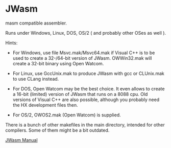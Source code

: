 # JWasm
masm compatible assembler.

Runs under Windows, Linux, DOS, OS/2 ( and probably other OSes as well ).

Hints:

- For Windows, use file Msvc.mak/Msvc64.mak if Visual C++ is to be used to create a 32-/64-bit version of JWasm. OWWin32.mak will create a 32-bit binary using Open Watcom.

- For Linux, use GccUnix.mak to produce JWasm with gcc or CLUnix.mak to use CLang instead.

- For DOS, Open Watcom may be the best choice. It even allows to create a 16-bit (limited) version of JWasm that runs on a 8088 cpu. Old versions of Visual C++ are also possible, although you probably need the HX development files then.

- For OS/2, OWOS2.mak (Open Watcom) is supplied.

There is a bunch of other makefiles in the main directory, intended for other compilers. Some of them might be a bit outdated.

[JWasm Manual](https://github.com/Baron-von-Riedesel/JWasm/Html/Manual.html)
